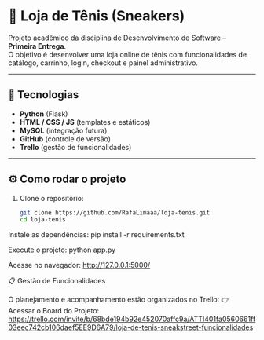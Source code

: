 # 👟 Loja de Tênis (Sneakers)

Projeto acadêmico da disciplina de Desenvolvimento de Software – **Primeira Entrega**.  
O objetivo é desenvolver uma loja online de tênis com funcionalidades de catálogo, carrinho, login, checkout e painel administrativo.

---

## 🚀 Tecnologias
- **Python** (Flask)
- **HTML / CSS / JS** (templates e estáticos)
- **MySQL** (integração futura)
- **GitHub** (controle de versão)
- **Trello** (gestão de funcionalidades)

---

## ⚙️ Como rodar o projeto
1. Clone o repositório:
   ```bash
   git clone https://github.com/RafaLimaaa/loja-tenis.git
   cd loja-tenis
Instale as dependências:
pip install -r requirements.txt

Execute o projeto:
python app.py

Acesse no navegador:
http://127.0.0.1:5000/


📋 Gestão de Funcionalidades

O planejamento e acompanhamento estão organizados no Trello:
👉 Acessar o Board do Projeto: https://trello.com/invite/b/68bde194b92e452070affc9a/ATTI401fa0560661ff03eec742cb106daef5EE9D6A79/loja-de-tenis-sneakstreet-funcionalidades

